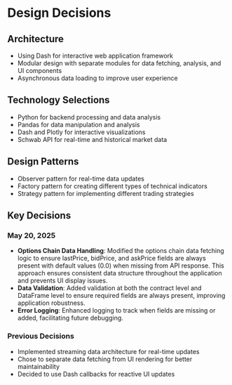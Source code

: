 # Design Decisions

## Architecture
- Using Dash for interactive web application framework
- Modular design with separate modules for data fetching, analysis, and UI components
- Asynchronous data loading to improve user experience

## Technology Selections
- Python for backend processing and data analysis
- Pandas for data manipulation and analysis
- Dash and Plotly for interactive visualizations
- Schwab API for real-time and historical market data

## Design Patterns
- Observer pattern for real-time data updates
- Factory pattern for creating different types of technical indicators
- Strategy pattern for implementing different trading strategies

## Key Decisions

### May 20, 2025
- **Options Chain Data Handling**: Modified the options chain data fetching logic to ensure lastPrice, bidPrice, and askPrice fields are always present with default values (0.0) when missing from API response. This approach ensures consistent data structure throughout the application and prevents UI display issues.
- **Data Validation**: Added validation at both the contract level and DataFrame level to ensure required fields are always present, improving application robustness.
- **Error Logging**: Enhanced logging to track when fields are missing or added, facilitating future debugging.

### Previous Decisions
- Implemented streaming data architecture for real-time updates
- Chose to separate data fetching from UI rendering for better maintainability
- Decided to use Dash callbacks for reactive UI updates

